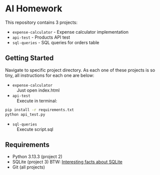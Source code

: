 # AI Homework

This repository contains 3 projects:
- `expense-calculator` - Expense calculator implementation
- `api-test` - Products API test
- `sql-queries` - SQL queries for orders table

## Getting Started

Navigate to specific project directory.
As each one of these projects is so tiny, all instructions for each one are below:

- `expense-calculator`  
&emsp;Just open index.html
- `api-test`  
&emsp;Execute in terminal:  
```bash
pip install -r requirements.txt  
python api_test.py
```  
- `sql-queries`  
&emsp;Execute script.sql

## Requirements

- Python 3.13.3 (project 2)
- SQLite (project 3) BTW: [Interesting facts about SQLite](https://habr.com/ru/companies/ruvds/articles/873816/)
- Git (all projects)